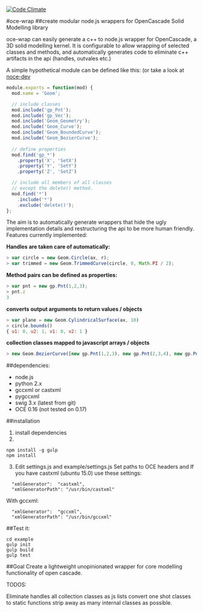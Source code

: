 [![Code Climate](https://codeclimate.com/github/henrikrudstrom/oce-wrap/badges/gpa.svg)](https://codeclimate.com/github/henrikrudstrom/oce-wrap)


#oce-wrap
##create modular node.js wrappers for OpenCascade Solid Modelling library

oce-wrap can easily generate a c++ to node.js wrapper for OpenCascade, a 3D solid modelling 
kernel. It is configurable to allow wrapping of selected classes and methods, and 
automatically generates code to eliminate c++ artifacts in the api (handles, outvales etc.)

A simple hypothetical module can be defined like this: (or take a look at [noce-dev](https://github.com/henrikrudstrom/noce-dev)
```javascript
module.exports = function(mod) {
  mod.name = 'Geom';

  // include classes
  mod.include('gp_Pnt');
  mod.include('gp_Vec');
  mod.include('Geom_Geometry');
  mod.include('Geom_Curve');
  mod.include('Geom_BoundedCurve');
  mod.include('Geom_BezierCurve');
  
  // define properties
  mod.find('gp_*')
    .property('X', 'SetX')
    .property('Y', 'SetY')
    .property('Z', 'SetZ')

  // include all members of all classes
  // except the delete() method.
  mod.find('*')
    .include('*')
    .exclude('delete()');
};
```

The aim is to automatically generate wrappers that hide the ugly implementation details and restructuring the api to be more human friendly. Features currently implemented:

**Handles are taken care of automatically:**
```javascript
> var circle = new Geom.Circle(ax, r);
> var trimmed = new Geom.TrimmedCurve(circle, 0, Math.PI / 2);
```
**Method pairs can be defined as properties:**
```javascript
> var pnt = new gp.Pnt(1,2,3);
> pnt.z
3
```
**converts output arguments to return values / objects**
```javascript
> var plane = new Geom.CylindricalSurface(ax, 10)
> circle.bounds()
{ u1: 0, u2: 1, v1: 0, v2: 1 }
```
**collection classes mapped to javascript arrays / objects**
```javascript
> new Geom.BezierCurve([new gp.Pnt(1,2,3), new gp.Pnt(2,3,4), new gp.Pnt(4,5,6)
```



##dependencies:
* node.js
* python 2.x
* gccxml or castxml
* pygccxml
* swig 3.x (latest from git)
* OCE 0.16 (not tested on 0.17)

##installation
1. install dependencies
2.
```
npm install -g gulp
npm install
```

3. Edit settings.js and example/settings.js
Set paths to OCE headers and
If you have castxml (ubuntu 15.0) use these settings:
```
  "xmlGenerator":  "castxml",
  "xmlGeneratorPath": "/usr/bin/castxml"
```
With gccxml:
```
  "xmlGenerator":  "gccxml",
  "xmlGeneratorPath": "/usr/bin/gccxml"
```

##Test it:
```
cd example
gulp init
gulp build
gulp test
```
##Goal
Create a lightweight unopinionated wrapper for core modelling functionality of open cascade.


TODOS:

Eliminate handles
all collection classes as js lists
convert one shot classes to static functions
strip away as many internal classes as possible.
